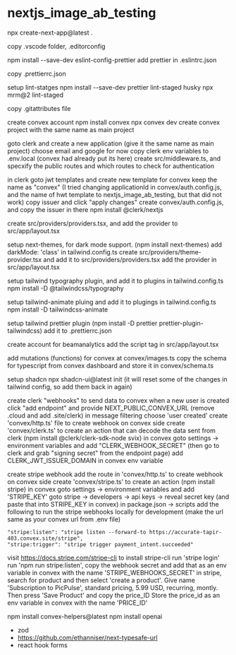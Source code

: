 # nextjs_image_ab_testing

npx create-next-app@latest .

copy .vscode folder, .editorconfig

npm install --save-dev eslint-config-prettier
add prettier in .eslintrc.json

copy .prettierrc.json

setup lint-statges
npm install --save-dev prettier lint-staged husky
npx mrm@2 lint-staged

copy .gitattributes file

create convex account
npm install convex
npx convex dev
create convex project with the same name as main project

goto clerk and create a new application (give it the same name as main project)
choose email and google for now
copy clerk env variables to .env.local (convex had already put its here)
create src/middleware.ts, and specxify the public routes and which routes to check for authentication

in clerk goto jwt templates and create new template for convex
keep the name as "convex" (I tried changing applicationId in convex/auth.config.js, and the name of hwt template to nextjs_image_ab_testing, but that did not work)
copy issuer and click "apply changes"
create convex/auth.config.js, and copy the issuer in there
npm install @clerk/nextjs

create src/providers/providers.tsx, and add the provider to src/app/layout.tsx

setup next-themes, for dark mode support. (npm install next-themes)
add darkMode: 'class' in tailwind.config.ts
create src/providers/theme-provider.tsx and add it to src/providers/providers.tsx
add the provider in src/app/layout.tsx

setup tailwind typography plugin, and add it to plugins in tailwind.config.ts
npm install -D @tailwindcss/typography

setup tailwind-animate pluing and add it to plugings in tailwind.config.ts
npm install -D tailwindcss-animate

setup tailwind prettier plugin (npm install -D prettier prettier-plugin-tailwindcss)
add it to .prettierrc.json

create account for beamanalytics
add the script tag in src/app/layout.tsx

add mutations (functions) for convex at convex/images.ts
copy the schema for typescript from convex dashboard and store it in convex/schema.ts

setup shadcn npx shadcn-ui@latest init (it will reset some of the changes in tailwind config, so add them back in again)

create clerk "webhooks" to send data to convex when a new user is created
click "add endpoint" and provide NEXT_PUBLIC_CONVEX_URL (remove .cloud and add .site/clerk)
in message filtering choose 'user created'
create 'convex/http.ts' file to create webhook on convex side
create 'convex/clerk.ts' to create an action that can decode the data sent from clerk (npm install @clerk/clerk-sdk-node svix)
in convex goto settings -> environment variables and add "CLERK_WEBHOOK_SECRET" (then go to clerk and grab "signing secret" from the endpoint page)
add CLERK_JWT_ISSUER_DOMAIN in convex env variable

create stripe webhook
add the route in 'convex/http.ts' to create webhook on convex side
create 'convex/stripe.ts' to create an action (npm install stripe)
in convex goto settings -> environment variables and add 'STRIPE_KEY'
goto stripe -> developers -> api keys -> reveal secret key (and paste that into STRIPE_KEY in convex)
in package.json -> scripts add the following to run the stripe webhooks locally for development (make the url same as your convex url from .env file)

    "stripe:listen": "stripe listen --forward-to https://accurate-tapir-403.convex.site/stripe",
    "stripe:trigger": "stripe trigger payment_intent.succeeded"

visit https://docs.stripe.com/stripe-cli to install stripe-cli
run 'stripe login'
run 'npm run stripe:listen', copy the webhook secret and add that as an env variable in convex with the name 'STRIPE_WEBHOOKS_SECRET'
in stripe, search for product and then select 'create a product'. Give name 'Subscription to PicPulse', standard pricing, 5.99 USD, recurring, montly. Then press 'Save Product' and copy the price_ID
Store the price_id as an env variable in convex with the name 'PRICE_ID'

npm install convex-helpers@latest
npm install openai

-   zod
-   https://github.com/ethanniser/next-typesafe-url
-   react hook forms
